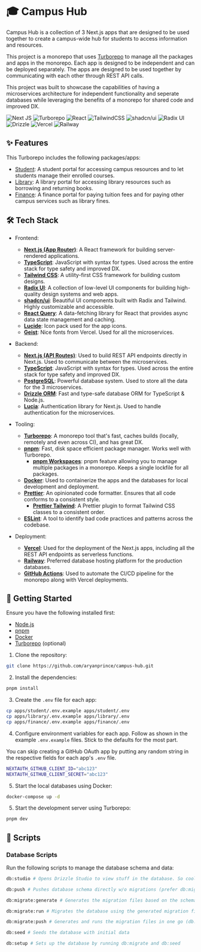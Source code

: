 # 🎓 Campus Hub

Campus Hub is a collection of 3 Next.js apps that are designed to be used together to create a campus-wide hub for students to access information and resources.

This project is a monorepo that uses [Turborepo](https://turbo.build//) to manage all the packages and apps in the monorepo. Each app is designed to be independent and can be deployed separately. The apps are designed to be used together by communicating with each other through REST API calls.

This project was built to showcase the capabilities of having a microservices architecture for independent functionality and seperate databases while leveraging the benefits of a monorepo for shared code and improved DX.

![Next JS](https://img.shields.io/badge/Next-black?style=for-the-badge&logo=next.js&logoColor=white)
![Turborepo](https://img.shields.io/badge/Turborepo-black?style=for-the-badge&logo=Turborepo&logoColor=white)
![React](https://img.shields.io/badge/react-black?style=for-the-badge&logo=react&logoColor=%2361DAFB)
![TailwindCSS](https://img.shields.io/badge/tailwindcss-black?style=for-the-badge&logo=tailwind-css&logoColor=2338B2AC)
![shadcn/ui](https://img.shields.io/badge/shadcn/ui-black?style=for-the-badge&logo=shadcnui&logoColor=white)
![Radix UI](https://img.shields.io/badge/radix-black?style=for-the-badge&logo=radix-ui&logoColor=white)
![Drizzle](https://img.shields.io/badge/Drizzle-black?style=for-the-badge&logo=Drizzle&logoColor=#CFF66C)
![Vercel](https://img.shields.io/badge/Vercel-black?style=for-the-badge&logo=vercel&logoColor=white)
![Railway](https://img.shields.io/badge/Railway-black?style=for-the-badge&logo=Railway&logoColor=white)

## ✨ Features

This Turborepo includes the following packages/apps:

- [Student](https://campus-hub-student.vercel.app): A student portal for accessing campus resources and to let students manage their enrolled courses.
- [Library](https://campus-hub-library.vercel.app): A library portal for accessing library resources such as borrowing and returning books.
- [Finance](https://campus-hub-finance.vercel.app): A finance portal for paying tuition fees and for paying other campus services such as library fines.

## 🛠️ Tech Stack

- Frontend:

  - [**Next.js (App Router)**](https://nextjs.org/): A React framework for building server-rendered applications.
  - [**TypeScript**](https://www.typescriptlang.org/): JavaScript with syntax for types. Used across the entire stack for type safety and improved DX.
  - [**Tailwind CSS**](https://tailwindcss.com/): A utility-first CSS framework for building custom designs.
  - [**Radix UI**](https://www.radix-ui.com/): A collection of low-level UI components for building high-quality design systems and web apps.
  - [**shadcn/ui**](https://ui.shadcn.com/): Beautiful UI components built with Radix and Tailwind. Highly customizable and accessible.
  - [**React Query**](https://react-query.tanstack.com/): A data-fetching library for React that provides async data state management and caching.
  - [**Lucide**](https://lucide.dev/): Icon pack used for the app icons.
  - [**Geist**](https://vercel.com/font): Nice fonts from Vercel. Used for all the microservices.

- Backend:

  - [**Next.js (API Routes)**](https://nextjs.org/): Used to build REST API endpoints directly in Next.js. Used to communicate between the microservices.
  - [**TypeScript**](https://www.typescriptlang.org/): JavaScript with syntax for types. Used across the entire stack for type safety and improved DX.
  - [**PostgreSQL**](https://www.postgresql.org/): Powerful database system. Used to store all the data for the 3 microservices.
  - [**Drizzle ORM**](https://drizzle.dev/): Fast and type-safe database ORM for TypeScript & Node.js.
  - [**Lucia**](https://lucia-auth.com/): Authentication library for Next.js. Used to handle authentication for the microservices.

- Tooling:

  - [**Turborepo**](https://turborepo.org/): A monorepo tool that's fast, caches builds (locally, remotely and even across CI), and has great DX.
  - [**pnpm**](https://pnpm.io/): Fast, disk space efficient package manager. Works well with Turborepo.
    - [**pnpm Workspaces**](https://pnpm.io/workspaces): pnpm feature allowing you to manage multiple packages in a monorepo. Keeps a single lockfile for all packages.
  - [**Docker**](https://www.docker.com/): Used to containerize the apps and the databases for local development and deployment.
  - [**Prettier**](https://prettier.io/): An opinionated code formatter. Ensures that all code conforms to a consistent style.
    - [**Prettier Tailwind**](https://tailwindcss.com/blog/automatic-class-sorting-with-prettier): A Prettier plugin to format Tailwind CSS classes to a consistent order.
  - [**ESLint**](https://eslint.org/): A tool to identify bad code practices and patterns across the codebase.

- Deployment:
  - [**Vercel**](https://vercel.com/): Used for the deployment of the Next.js apps, including all the REST API endpoints as serverless functions.
  - [**Railway**](https://railway.app/): Preferred database hosting platform for the production databases.
  - [**GitHub Actions**](https://github.com/features/actions): Used to automate the CI/CD pipeline for the monorepo along with Vercel deployments.

## 🚀 Getting Started

Ensure you have the following installed first:

- [Node.js](https://nodejs.org/en/download/)
- [pnpm](https://pnpm.io/installation)
- [Docker](https://www.docker.com/products/docker-desktop/)
- [Turborepo](https://turborepo.org/docs/getting-started) (optional)

1. Clone the repository:

```bash
git clone https://github.com/aryanprince/campus-hub.git
```

2. Install the dependencies:

```bash
pnpm install
```

3. Create the `.env` file for each app:

```bash
cp apps/student/.env.example apps/student/.env
cp apps/library/.env.example apps/library/.env
cp apps/finance/.env.example apps/finance/.env
```

4. Configure environment variables for each app. Follow as shown in the example `.env.example` files. Stick to the defaults for the most part.

You can skip creating a GitHub OAuth app by putting any random string in the respective fields for each app's `.env` file.

```bash
NEXTAUTH_GITHUB_CLIENT_ID="abc123"
NEXTAUTH_GITHUB_CLIENT_SECRET="abc123"
```

5. Start the local databases using Docker:

```bash
docker-compose up -d
```

5. Start the development server using Turborepo:

```bash
pnpm dev
```

## 📜 Scripts

### Database Scripts

Run the following scripts to manage the database schema and data:

```sh
db:studio # Opens Drizzle Studio to view stuff in the database. So cool!
```

```sh
db:push # Pushes database schema directly w/o migrations (prefer db:migrate)
```

```sh
db:migrate:generate # Generates the migration files based on the schema changes
```

```sh
db:migrate:run # Migrates the database using the generated migration files (from db:generate)
```

```sh
db:migrate:push # Generates and runs the migration files in one go (db:generate + db:migrate)
```

```sh
db:seed # Seeds the database with initial data
```

```sh
db:setup # Sets up the database by running db:migrate and db:seed
```
